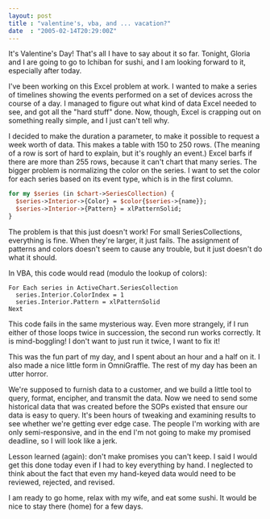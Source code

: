 ```yaml
---
layout: post
title : "valentine's, vba, and ... vacation?"
date  : "2005-02-14T20:29:00Z"
---
```

It's Valentine's Day!  That's all I have to say about it so far.  Tonight, Gloria and I are going to go to Ichiban for sushi, and I am looking forward to it, especially after today.

I've been working on this Excel problem at work.  I wanted to make a series of timelines showing the events performed on a set of devices across the course of a day.  I managed to figure out what kind of data Excel needed to see, and got all the "hard stuff" done.  Now, though, Excel is crapping out on something really simple, and I just can't tell why.

I decided to make the duration a parameter, to make it possible to request a
week worth of data.  This makes a table with 150 to 250 rows.  (The meaning of
a row is sort of hard to explain, but it's roughly an event.)  Excel barfs if
there are more than 255 rows, because it can't chart that many series.  The
bigger problem is normalizing the color on the series.  I want to set the color
for each series based on its event type, which is in the first column.

```perl
for my $series (in $chart->SeriesCollection) {
  $series->Interior->{Color} = $color{$series->{name}};
  $series->Interior->{Pattern} = xlPatternSolid;
}
```

The problem is that this just doesn't work!  For small SeriesCollections, everything is fine.  When they're larger, it just fails.  The assignment of patterns and colors doesn't seem to cause any trouble, but it just doesn't do what it should.

In VBA, this code would read (modulo the lookup of colors):

```vba
For Each series in ActiveChart.SeriesCollection
  series.Interior.ColorIndex = 1
  series.Interior.Pattern = xlPatternSolid
Next
```

This code fails in the same mysterious way.  Even more strangely, if I run
either of those loops twice in succession, the second run works correctly.  It
is mind-boggling!  I don't want to just run it twice, I want to fix it!

This was the fun part of my day, and I spent about an hour and a half on it. I
also made a nice little form in OmniGraffle.  The rest of my day has been an
utter horror.

We're supposed to furnish data to a customer, and we build a little tool to
query, format, encipher, and transmit the data.  Now we need to send some
historical data that was created before the SOPs existed that ensure our data
is easy to query.  It's been hours of tweaking and examining results to see
whether we're getting ever edge case.  The people I'm working with are only
semi-responsive, and in the end I'm not going to make my promised deadline, so
I will look like a jerk.

Lesson learned (again): don't make promises you can't keep.  I said I would get
this done today even if I had to key everything by hand.  I neglected to think
about the fact that even my hand-keyed data would need to be reviewed,
rejected, and revised.

I am ready to go home, relax with my wife, and eat some sushi.  It would be
nice to stay there (home) for a few days.

